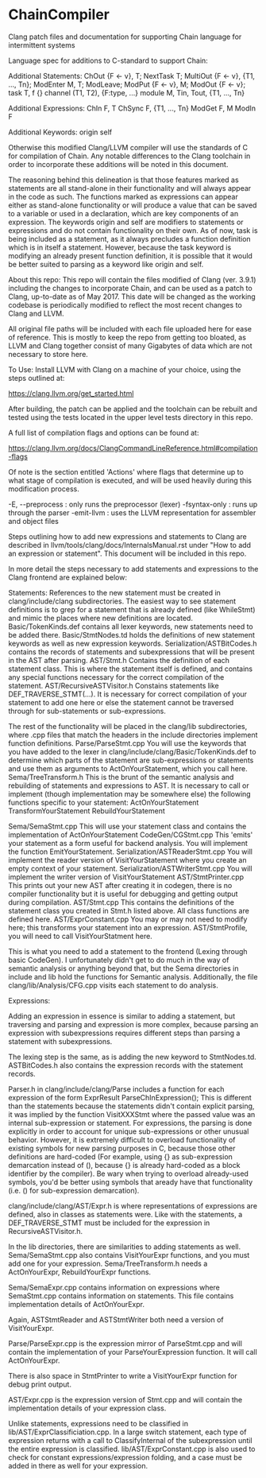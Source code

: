 # ChainCompiler
Clang patch files and documentation for supporting Chain language for intermittent systems

Language spec for additions to C-standard to support Chain:

Additional Statements:
ChOut {F <- v}, T;
NextTask T;
MultiOut {F <- v}, {T1, ..., Tn};
ModEnter M, T;
ModLeave;
ModPut {F <- v}, M;
ModOut {F <- v};
task T, f {}
channel (T1, T2), {F:type, ...}
module M, Tin, Tout, {T1, ..., Tn}

Additional Expressions:
ChIn F, T
ChSync F, {T1, ..., Tn}
ModGet F, M
ModIn F

Additional Keywords:
origin
self

Otherwise this modified Clang/LLVM compiler will use the standards of C for compilation
of Chain. Any notable differences to the Clang toolchain in order to incorporate these
additions will be noted in this document.

The reasoning behind this delineation is that those features marked as statements are
all stand-alone in their functionality and will always appear in the code as such.
The functions marked as expressions can appear either as stand-alone functionality or
will produce a value that can be saved to a variable or used in a declaration, which are
key components of an expression. The keywords origin and self are modifiers to statements
or expressions and do not contain functionality on their own. As of now, task is being
included as a statement, as it always precludes a function definition which is in itself
a statement. However, because the task keyword is modifying an already present function
definition, it is possible that it would be better suited to parsing as a keyword like
origin and self.

About this repo:
This repo will contain the files modified of Clang (ver. 3.9.1) including the changes to
incorporate Chain, and can be used as a patch to Clang, up-to-date as of May 2017. 
This date will be changed as the working codebase is periodically modified to reflect the
most recent changes to Clang and LLVM.

All original file paths will be included with each file uploaded here for ease of reference.
This is mostly to keep the repo from getting too bloated, as LLVM and Clang together 
consist of many Gigabytes of data which are not necessary to store here.

To Use:
Install LLVM with Clang on a machine of your choice, using the steps outlined at:

https://clang.llvm.org/get_started.html

After building, the patch can be applied and the toolchain can be rebuilt and tested using
the tests located in the upper level tests directory in this repo.

A full list of compilation flags and options can be found at:

https://clang.llvm.org/docs/ClangCommandLineReference.html#compilation-flags

Of note is the section entitled 'Actions' where flags that determine up to what stage of
compilation is executed, and will be used heavily during this modification process.

-E, --preprocess   : only runs the preprocessor (lexer)
-fsyntax-only      : runs up through the parser
-emit-llvm         : uses the LLVM representation for assembler and object files

Steps outlining how to add new expressions and statements to Clang are described in
llvm/tools/clang/docs/InternalsManual.rst under "How to add an expression or statement".
This document will be included in this repo.
 
In more detail the steps necessary to add statements and expressions to the Clang frontend
are explained below:

Statements:
References to the new statement must be created in clang/include/clang subdirectories.
The easiest way to see statement definitions is to grep for a statement that is already
defined (like WhileStmt) and mimic the places where new definitions are located.
Basic/TokenKinds.def contains all lexer keywords, new statements need to be added there.
Basic/StmtNodes.td holds the definitions of new statement keywords as well as new
expression keywords.
Serialization/ASTBitCodes.h contains the records of statements and subexpressions that
will be present in the AST after parsing.
AST/Stmt.h Contains the definition of each statement class. This is where the statement itself
is defined, and contains any special functions necessary for the correct compilation of
the statement. 
AST/RecursiveASTVisitor.h Constains statements like DEF_TRAVERSE_STMT(...). It is necessary
for correct compilation of your statement to add one here or else the statement cannot be
traversed through for sub-statements or sub-expressions.

The rest of the functionality will be placed in the clang/lib subdirectories, where
.cpp files that match the headers in the include directories implement function definitions.
Parse/ParseStmt.cpp You will use the keywords that you have added to the lexer in
clang/include/clang/Basic/TokenKinds.def to determine which parts of the statement are
sub-expressions or statements and use them as arguments to ActOnYourStatement, which you
call here.
Sema/TreeTransform.h This is the brunt of the semantic analysis and rebuilding of statements
and expressions to AST. It is necessary to call or implement (though implementation may be
somewhere else) the following functions specific to your statement:
    ActOnYourStatement
    TransformYourStatement
    RebuildYourStatement

Sema/SemaStmt.cpp This will use your statement class and contains the implementation of
ActOnYourStatement
CodeGen/CGStmt.cpp This 'emits' your statement as a form useful for backend analysis.
You will implement the function EmitYourStatement.
Serialization/ASTReaderStmt.cpp You will implement the reader version of VisitYourStatement
where you create an empty context of your statement.
Serialization/ASTWriterStmt.cpp You will implement the writer version of VisitYourStatement
AST/StmtPrinter.cpp This prints out your new AST after creating it in codegen, there is no
compiler functionality but it is useful for debugging and getting output during compilation.
AST/Stmt.cpp This contains the definitions of the statement class you created in Stmt.h listed
above. All class functions are defined here.
AST/ExprConstant.cpp You may or may not need to modify here; this transforms your statement
into an expression.
AST/StmtProfile, you will need to call VisitYourStatment here.

This is what you need to add a statement to the frontend (Lexing through basic 
CodeGen). I unfortunately didn't get to do much in the way of semantic analysis or anything
beyond that, but the Sema directories in include and lib hold the functions for 
Semantic analysis. Additionally, the file clang/lib/Analysis/CFG.cpp visits each 
statement to do analysis.

Expressions:

Adding an expression in essence is similar to adding a statement, but traversing and parsing
and expression is more complex, because parsing an expression with subexpressions requires
different steps than parsing a statement with subexpressions.

The lexing step is the same, as is adding the new keyword to StmtNodes.td.
ASTBitCodes.h also contains the expression records with the statement records.

Parser.h in clang/include/clang/Parse includes a function for each expression of the form ExprResult ParseChInExpression();
This is different than the statements because the statements didn't contain explicit parsing, it was implied by the function
VisitXXXStmt where the passed value was an internal sub-expression or statement. For expressions, the parsing is done 
explicitly in order to account for unique sub-expressions or other unusual behavior. However, it is extremely difficult to
overload functionality of existing symbols for new parsing purposes in C, because those other definitions are hard-coded
(For example, using {} as sub-expression demarcation instead of (), because {} is already hard-coded as a block identifier
by the compiler). Be wary when trying to overload already-used symbols, you'd be better using symbols that aready have that
functionality (i.e. () for sub-expression demarcation).

clang/include/clang/AST/Expr.h is where representations of expressions are defined, also in classes as statements were. 
Like with the statements, a DEF_TRAVERSE_STMT must be included for the expression in RecursiveASTVisitor.h.

In the lib directories, there are similarities to adding statements as well.
Sema/SemaStmt.cpp also contains VisitYourExpr functions, and you must add one for your expression.
Sema/TreeTransform.h needs a ActOnYourExpr, RebuildYourExpr functions.

Sema/SemaExpr.cpp contains information on expressions where SemaStmt.cpp contains information on statements. 
This file contains implementation details of ActOnYourExpr.

Again, ASTStmtReader and ASTStmtWriter both need a version of VisitYourExpr.

Parse/ParseExpr.cpp is the expression mirror of ParseStmt.cpp and will contain the implementation of your ParseYourExpression
function. It will call ActOnYourExpr.

There is also space in StmtPrinter to write a VisitYourExpr function for debug print output.

AST/Expr.cpp is the expression version of Stmt.cpp and will contain the implementation details of your expression class.

Unlike statements, expressions need to be classified in lib/AST/ExprClassificiation.cpp. In a large switch statement, each
type of expression returns with a call to ClassifyInternal of the subexpression until the entire expression is classified.
lib/AST/ExprConstant.cpp is also used to check for constant expressions/expression folding, and a case must be added in there
as well for your expression.
